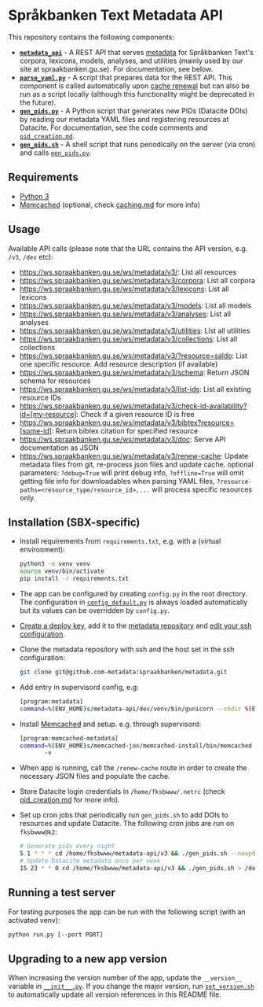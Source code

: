 # Språkbanken Text Metadata API

This repository contains the following components:

- [**`metadata_api`**](/metadata_api/) - A REST API that serves [metadata](https://github.com/spraakbanken/metadata) for
  Språkbanken Text's corpora, lexicons, models, analyses, and utilities (mainly used by our site at spraakbanken.gu.se).
  For documentation, see below.
- [**`parse_yaml.py`**](/metadata_api/parse_yaml.py) - A script that prepares data for the REST API. This component is
  called automatically upon [cache renewal](/docs/caching.md) but can also be run as a script locally (although this
  functionality might be deprecated in the future).
- [**`gen_pids.py`**](/gen_pids/gen_pids.py) - A Python script that generates new PIDs (Datacite DOIs) by reading our
  metadata YAML files and registering resources at Datacite. For documentation, see the code comments and
  [`pid_creation.md`](/docs/pid_creation.md).
- [**`gen_pids.sh`**](gen_pids.sh) - A shell script that runs periodically on the server (via cron) and calls
  [`gen_pids.py`](/gen_pids/gen_pids.py).

## Requirements

- [Python 3](https://docs.python.org/3/)
- [Memcached](https://memcached.org/) (optional, check [caching.md](docs/caching.md) for more info)

## Usage

Available API calls (please note that the URL contains the API version, e.g. `/v3`, `/dev` etc):

- <https://ws.spraakbanken.gu.se/ws/metadata/v3/>: List all resources
- <https://ws.spraakbanken.gu.se/ws/metadata/v3/corpora>: List all corpora
- <https://ws.spraakbanken.gu.se/ws/metadata/v3/lexicons>: List all lexicons
- <https://ws.spraakbanken.gu.se/ws/metadata/v3/models>: List all models
- <https://ws.spraakbanken.gu.se/ws/metadata/v3/analyses>: List all analyses
- <https://ws.spraakbanken.gu.se/ws/metadata/v3/utilities>: List all utilities
- <https://ws.spraakbanken.gu.se/ws/metadata/v3/collections>: List all collections
- <https://ws.spraakbanken.gu.se/ws/metadata/v3/?resource=saldo>: List one specific resource. Add resource description
  (if available)
- <https://ws.spraakbanken.gu.se/ws/metadata/v3/schema>: Return JSON schema for resources
- <https://ws.spraakbanken.gu.se/ws/metadata/v3/list-ids>: List all existing resource IDs
- <https://ws.spraakbanken.gu.se/ws/metadata/v3/check-id-availability?id=[my-resource]>: Check if a given resource ID is
  free
- <https://ws.spraakbanken.gu.se/ws/metadata/v3/bibtex?resource=[some-id]>: Return bibtex citation for specified
  resource
- <https://ws.spraakbanken.gu.se/ws/metadata/v3/doc>: Serve API documentation as JSON
- <https://ws.spraakbanken.gu.se/ws/metadata/v3/renew-cache>: Update metadata files from git, re-process json files and
  update cache. optional parameters: `?debug=True` will print debug info, `?offline=True` will omit getting file info
  for downloadables when parsing YAML files, `?resource-paths=<resource_type/resource_id>,...` will process specific
  resources only.

## Installation (SBX-specific)

- Install requirements from `requirements.txt`, e.g. with a (virtual environment):

  ```bash
  python3 -m venv venv
  source venv/bin/activate
  pip install -r requirements.txt
  ```

- The app can be configured by creating `config.py` in the root directory. The configuration in
  [`config_default.py`](config_default.py) is always loaded automatically but its values can be overridden by
  `config.py`.

- [Create a deploy
  key](https://docs.github.com/en/authentication/connecting-to-github-with-ssh/managing-deploy-keys#set-up-deploy-keys),
  add it to the [metadata repository](https://github.com/spraakbanken/metadata) and [edit your ssh
  configuration](https://docs.github.com/en/authentication/connecting-to-github-with-ssh/managing-deploy-keys#using-multiple-repositories-on-one-server).

- Clone the metadata repository with ssh and the host set in the ssh configuration:

  ```bash
  git clone git@github.com-metadata:spraakbanken/metadata.git
  ```

- Add entry in supervisord config, e.g:

  ```bash
  [program:metadata]
  command=%(ENV_HOME)s/metadata-api/dev/venv/bin/gunicorn --chdir %(ENV_HOME)s/metadata-api/dev -b "0.0.0.0:1337" metadata_api:create_app()
  ```

- Install [Memcached](https://memcached.org/) and setup. e.g. through supervisord:

  ```bash
  [program:memcached-metadata]
  command=%(ENV_HOME)s/memcached-jox/memcached-install/bin/memcached
         -v
  ```

- When app is running, call the `/renew-cache` route in order to create the necessary JSON files and populate the cache.

- Store Datacite login credentials in `/home/fksbwww/.netrc` (check [pid_creation.md](docs/pid_creation.md) for more
  info).

- Set up cron jobs that periodically run `gen_pids.sh` to add DOIs to resources and update Datacite. The following cron
  jobs are run on `fksbwww@k2`:

  ```bash
  # Generate pids every night
  5 1 * * * cd /home/fksbwww/metadata-api/v3 && ./gen_pids.sh --noupdate > /dev/null
  # Update Datacite metadata once per week
  15 23 * * 0 cd /home/fksbwww/metadata-api/v3 && ./gen_pids.sh > /dev/null
  ```

## Running a test server

For testing purposes the app can be run with the following script (with an activated venv):

```bash
python run.py [--port PORT]
```

## Upgrading to a new app version

When increasing the version number of the app, update the `__version__` variable in
[`__init__.py`](metadata_api/__init__.py). If you change the major version, run [`set_version.sh`](set_version.sh) to
automatically update all version references in this README file.
